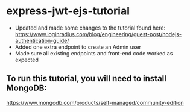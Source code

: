 # express-jwt-ejs-tutorial

- Updated and made some changes to the tutorial found here:
https://www.loginradius.com/blog/engineering/guest-post/nodejs-authentication-guide/
- Added one extra endpoint to create an Admin user
- Made sure all existing endpoints and front-end code worked as expected

## To run this tutorial, you will need to install MongoDB:
https://www.mongodb.com/products/self-managed/community-edition
